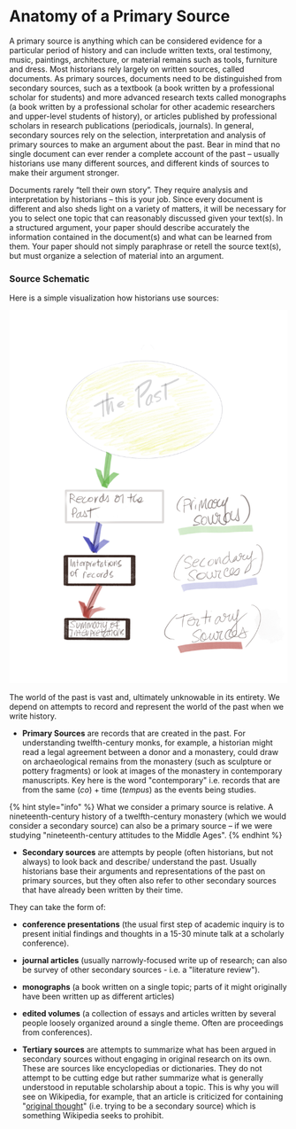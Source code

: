 # Anatomy of a Primary Source

A primary source is anything which can be considered evidence for a particular period of history and can include written texts, oral testimony, music, paintings, architecture, or material remains such as tools, furniture and dress. Most historians rely largely on written sources, called documents. As primary sources, documents need to be distinguished from secondary sources, such as a textbook \(a book written by a professional scholar for students\) and more advanced research texts called monographs \(a book written by a professional scholar for other academic researchers and upper-level students of history\), or articles published by professional scholars in research publications \(periodicals, journals\). In general, secondary sources rely on the selection, interpretation and analysis of primary sources to make an argument about the past. Bear in mind that no single document can ever render a complete account of the past – usually historians use many different sources, and different kinds of sources to make their argument stronger.

Documents rarely “tell their own story”. They require analysis and interpretation by historians – this is your job. Since every document is different and also sheds light on a variety of matters, it will be necessary for you to select one topic that can reasonably discussed given your text\(s\). In a structured argument, your paper should describe accurately the information contained in the document\(s\) and what can be learned from them. Your paper should not simply paraphrase or retell the source text\(s\), but must organize a selection of material into an argument.

### Source Schematic

Here is a simple visualization how historians use sources:

![](../../../.gitbook/assets/a59bcaf1-d489-4076-a8b3-ea022c18f19d-2-2.png)

The world of the past is vast and, ultimately unknowable in its entirety. We depend on attempts to record and represent the world of the past when we write history.

* **Primary Sources** are records that are created in the past. For understanding twelfth-century monks, for example, a historian might read a legal agreement between a donor and a monastery, could draw on archaeological remains from the monastery \(such as sculpture or pottery fragments\) or look at images of the monastery in contemporary manuscripts. Key here is the word "contemporary" i.e. records that are from the same \(_co_\) + time \(_tempus_\) as the events being studies. 

{% hint style="info" %}
What we consider a primary source is relative. A nineteenth-century history of a twelfth-century monastery \(which we would consider a secondary source\) can also be a primary source – if we were studying "nineteenth-century attitudes to the Middle Ages". 
{% endhint %}

* **Secondary sources** are attempts by people \(often historians, but not always\) to look back and describe/ understand the past. Usually historians base their arguments and representations of the past on primary sources, but they often also refer to other secondary sources that have already been written by their time.

They can take the form of: 

* **conference presentations** \(the usual first step of academic inquiry is to present initial findings and thoughts in a 15-30 minute talk at a scholarly conference\). 
* **journal articles** \(usually narrowly-focused write up of research; can also be survey of other secondary sources - i.e. a "literature review"\). 
* **monographs** \(a book written on a single topic; parts of it might originally have been written up as different articles\)
* **edited volumes** \(a collection of essays and articles written by several people loosely organized around a single theme. Often are proceedings from conferences\).

* **Tertiary sources** are attempts to summarize what has been argued in secondary sources without engaging in original research on its own. These are sources like encyclopedias or dictionaries. They do not attempt to be cutting edge but rather summarize what is generally understood in reputable scholarship about a topic. This is why you will see on Wikipedia, for example, that an article is criticized for containing "[original thought](https://en.wikipedia.org/wiki/Wikipedia:No_original_research)" \(i.e. trying to be a secondary source\) which is something Wikipedia seeks to prohibit. 

